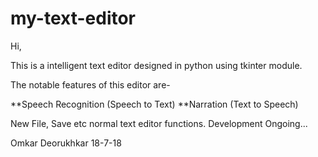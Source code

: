 # my-text-editor
Hi,

This is a intelligent text editor designed in python using tkinter module.

The notable features of this editor are-

**Speech Recognition (Speech to Text)
**Narration (Text to Speech)

New File, Save etc normal text editor functions.
Development Ongoing...

Omkar Deorukhkar
18-7-18
